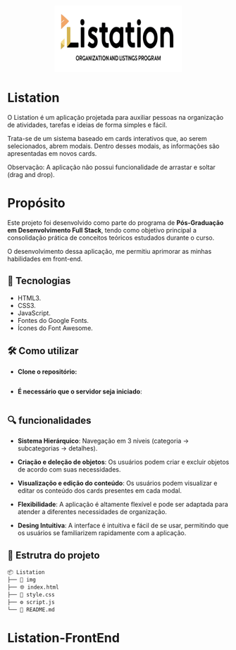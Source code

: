 <p align="center">
    <img src="img/logo-readme.png" width="290" height="150" />
</p>

# Listation

O Listation é um aplicação projetada para auxiliar pessoas na organização de atividades, tarefas e ideias de forma simples e fácil.

Trata-se de um sistema baseado em cards interativos que, ao serem selecionados, abrem modais. Dentro desses modais, as informações são apresentadas em novos cards.

Observação: A aplicação não possui funcionalidade de arrastar e soltar (drag and drop).

# Propósito

Este projeto foi desenvolvido como parte do programa de **Pós-Graduação em Desenvolvimento Full Stack**, tendo como objetivo principal a consolidação prática de conceitos teóricos estudados durante o curso.

O desenvolvimento dessa aplicação, me permitiu aprimorar as minhas habilidades em front-end.


## 🚀 Tecnologias
* HTML3.
* CSS3.
* JavaScript.
* Fontes do Google Fonts.
* Ícones do Font Awesome.

## 🛠️ Como utilizar 
- **Clone o repositório:**
```bash
```

- **É necessário que o servidor seja iniciado**:
```bash
```


## 🔍 funcionalidades

- **Sistema Hierárquico**: Navegação em 3 níveis (categoria → subcategorias → detalhes).

- **Criação e deleção de objetos**: Os usuários podem criar e excluir objetos de acordo com suas necessidades.

- **Visualizaçõo e edição do conteúdo**: Os usuários podem visualizar e editar os conteúdo dos cards presentes em cada modal.

- **Flexibilidade**: A aplicação é altamente flexível e pode ser adaptada para atender a diferentes necessidades de organização.

- **Desing Intuitiva**: A interface é intuitiva e fácil de se usar, permitindo que os usuários se familiarizem rapidamente com a aplicação.

## 📂 Estrutra do projeto

```bash
📦 Listation
├── 📂 img
├── 🌐 index.html
├── 🎨 style.css
├── ⚙️ script.js
└── 📌 README.md
```
# Listation-FrontEnd
